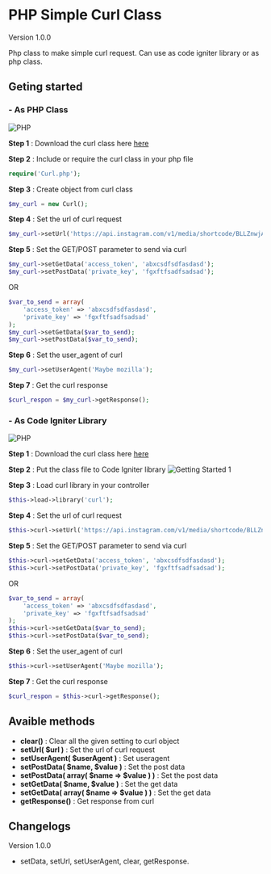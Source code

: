 # PHP Simple Curl Class 
Version 1.0.0

Php class to make simple curl request. Can use as code igniter library or as php class.

## Geting started 
### - As PHP Class
![PHP](https://github.com/geronimo794/php-simple-curl-class/blob/master/images/php-logo.png?raw=true)

**Step 1** :
Download the curl class here [here](https://raw.githubusercontent.com/geronimo794/php-simple-curl-class/master/Curl.php) 

**Step 2** : Include or require the curl class in your php file
```php
require('Curl.php');
```
**Step 3** : Create object from curl class
```php
$my_curl = new Curl();
```
**Step 4** : Set the url of curl request
```php
$my_curl->setUrl('https://api.instagram.com/v1/media/shortcode/BLLZnwjAeEm');
```
**Step 5** : Set the GET/POST parameter to send via curl
```php
$my_curl->setGetData('access_token', 'abxcsdfsdfasdasd');
$my_curl->setPostData('private_key', 'fgxftfsadfsadsad');
```
OR
```php
$var_to_send = array(
    'access_token' => 'abxcsdfsdfasdasd',
    'private_key' => 'fgxftfsadfsadsad'
);
$my_curl->setGetData($var_to_send);
$my_curl->setPostData($var_to_send);
```
**Step 6** : Set the user_agent of curl
```php
$my_curl->setUserAgent('Maybe mozilla');
```
**Step 7** : Get the curl response
```php
$curl_respon = $my_curl->getResponse();
```
### - As Code Igniter Library
![PHP](https://github.com/geronimo794/php-simple-curl-class/blob/master/images/code-igniter-logo.png?raw=true)

**Step 1** :
Download the curl class here [here](https://raw.githubusercontent.com/geronimo794/php-simple-curl-class/master/Curl.php) 

**Step 2** : Put the class file to Code Igniter library
![Getting Started 1](https://github.com/geronimo794/php-simple-curl-class/blob/master/images/getting-started-1.jpg?raw=true)

**Step 3** : Load curl library in your controller
```php
$this->load->library('curl');
```
**Step 4** : Set the url of curl request
```php
$this->curl->setUrl('https://api.instagram.com/v1/media/shortcode/BLLZnwjAeEm');
```
**Step 5** : Set the GET/POST parameter to send via curl
```php
$this->curl->setGetData('access_token', 'abxcsdfsdfasdasd');
$this->curl->setPostData('private_key', 'fgxftfsadfsadsad');
```
OR
```php
$var_to_send = array(
    'access_token' => 'abxcsdfsdfasdasd',
    'private_key' => 'fgxftfsadfsadsad'
);
$this->curl->setGetData($var_to_send);
$this->curl->setPostData($var_to_send);
```
**Step 6** : Set the user_agent of curl
```php
$this->curl->setUserAgent('Maybe mozilla');
```
**Step 7** : Get the curl response
```php
$curl_respon = $this->curl->getResponse();
```

## Avaible methods
- **clear()** : Clear all the given setting to curl object
- **setUrl( $url )** : Set the url of curl request
- **setUserAgent( $userAgent )** : Set useragent
- **setPostData( $name, $value )** : Set the post data
- **setPostData( array( $name => $value ) )** : Set the post data
- **setGetData( $name, $value )** : Set the get data
- **setGetData( array( $name => $value ) )** : Set the get data
- **getResponse()** : Get response from curl
## Changelogs
Version 1.0.0
- setData, setUrl, setUserAgent, clear, getResponse.
